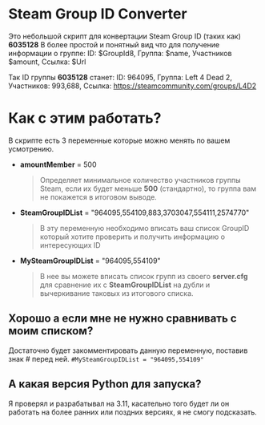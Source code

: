 # Steam Group ID Converter

Это небольшой скрипт для конвертации Steam Group ID (таких как) **6035128** 
В более простой и понятный вид что для получение информации о группе:
ID: $GroupId8, Группа: $name, Участников $amount, Ссылка: $Url

Так ID группы **6035128** станет:
ID: 964095, Группа: Left 4 Dead 2, Участников: 993,688, Ссылка: https://steamcommunity.com/groups/L4D2


# Как с этим работать?
В скрипте есть 3 переменные которые можно менять по вашем усмотрению.
- **amountMember** = 500
	> Определяет минимальное количество участников группы Steam, если их будет меньше **500** (стандартно), то группа вам не покажется в итоговом выводе.
- **SteamGroupIDList** = "964095,554109,883,3703047,554111,2574770"
	> В эту переменную необходимо вписать ваш список GroupID который хотите проверить и получить информацию о интересующих ID
- **MySteamGroupIDList** = "964095,554109"
	> В нее вы можете вписать список групп из своего **server.cfg** для сравнение их с **SteamGroupIDList**  на дубли и вычеркивание таковых из итогового списка.

## Хорошо а если мне не нужно сравнивать с моим списком?

Достаточно будет закомментировать данную переменную, поставив знак # перед ней.
`#MySteamGroupIDList = "964095,554109"`

## А какая версия Python для запуска?

Я проверял и разрабатывал на 3.11, касательно того будет ли он работать на более ранних или поздних версиях, я не смогу подсказать.
